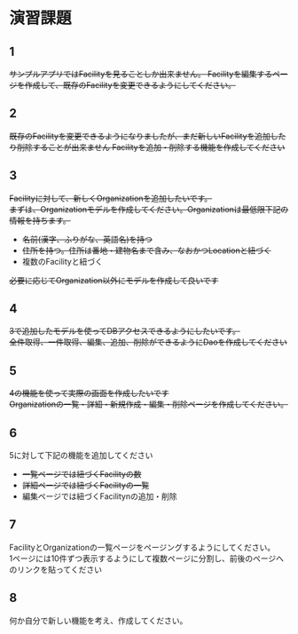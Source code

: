 # 演習課題

## 1

~~サンプルアプリではFacilityを見ることしか出来ません。
Facilityを編集するページを作成して、既存のFacilityを変更できるようにしてください。~~

## 2

~~既存のFacilityを変更できるようになりましたが、まだ新しいFacilityを追加したり削除することが出来ません
Facilityを追加・削除する機能を作成してください~~

## 3

~~Facilityに対して、新しくOrganizationを追加したいです。  
まずは、Organizationモデルを作成してください。Organizationは最低限下記の情報を持ちます。~~
 - ~~名前(漢字、ふりがな、英語名)を持つ~~
 - ~~住所を持つ。住所は番地・建物名まで含み、なおかつLocationと紐づく~~
 - 複数のFacilityと紐づく

~~必要に応じてOrganization以外にモデルを作成して良いです~~

## 4

~~3で追加したモデルを使ってDBアクセスできるようにしたいです。  
全件取得、一件取得、編集、追加、削除ができるようにDaoを作成してください~~

## 5

~~4の機能を使って実際の画面を作成したいです  
Organizationの一覧・詳細・新規作成・編集・削除ページを作成してください。~~

## 6

5に対して下記の機能を追加してください  

 - ~~一覧ページでは紐づくFacilityの数~~  
 - ~~詳細ページでは紐づくFacilityの一覧~~  
 - 編集ページでは紐づくFacilitynの追加・削除  

## 7

FacilityとOrganizationの一覧ページをページングするようにしてください。  
1ページには10件ずつ表示するようにして複数ページに分割し、前後のページへのリンクを貼ってください  

## 8

何か自分で新しい機能を考え、作成してください。  

